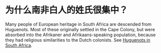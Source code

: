 # 为什么南非白人的姓氏很集中？

Many people of European heritage in South Africa are descended from Huguenots. Most of these originally settled in the Cape Colony, but were absorbed into the Afrikaner and Afrikaans-speaking population, because they had religious similarities to the Dutch colonists. See [Huguenots in South Africa](https://en.wikipedia.org/wiki/Huguenots_in_South_Africa).
